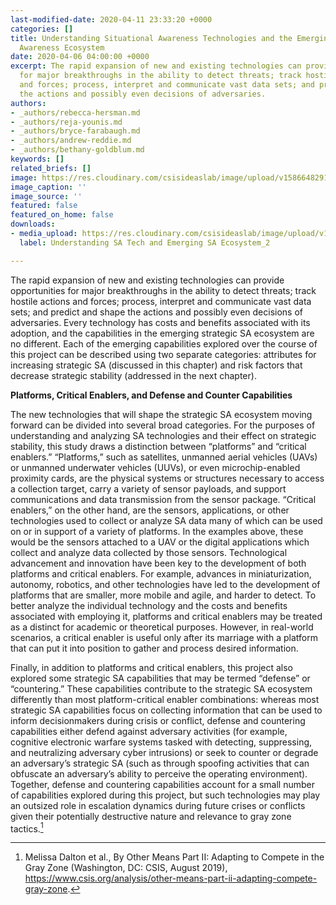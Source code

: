 ```yaml
---
last-modified-date: 2020-04-11 23:33:20 +0000
categories: []
title: Understanding Situational Awareness Technologies and the Emerging Situational
  Awareness Ecosystem
date: 2020-04-06 04:00:00 +0000
excerpt: The rapid expansion of new and existing technologies can provide opportunities
  for major breakthroughs in the ability to detect threats; track hostile actions
  and forces; process, interpret and communicate vast data sets; and predict and shape
  the actions and possibly even decisions of adversaries.
authors:
- _authors/rebecca-hersman.md
- _authors/reja-younis.md
- _authors/bryce-farabaugh.md
- _authors/andrew-reddie.md
- _authors/bethany-goldblum.md
keywords: []
related_briefs: []
image: https://res.cloudinary.com/csisideaslab/image/upload/v1586648291/on-the-radar/OnTheRadar_illustration_Sensors2_i0r7fm.jpg
image_caption: ''
image_source: ''
featured: false
featured_on_home: false
downloads:
- media_upload: https://res.cloudinary.com/csisideaslab/image/upload/v1586648315/on-the-radar/OnTheRadar_Chapter_2_a3kirt.pdf
  label: Understanding SA Tech and Emerging SA Ecosystem_2

---
```

The rapid expansion of new and existing technologies can provide opportunities for major breakthroughs in the ability to detect threats; track hostile actions and forces; process, interpret and communicate vast data sets; and predict and shape the actions and possibly even decisions of adversaries. Every technology has costs and benefits associated with its adoption, and the capabilities in the emerging strategic SA ecosystem are no different. Each of the emerging capabilities explored over the course of this project can be described using two separate categories: attributes for increasing strategic SA (discussed in this chapter) and risk factors that decrease strategic stability (addressed in the next chapter).

**Platforms, Critical Enablers, and Defense and Counter Capabilities**

The new technologies that will shape the strategic SA ecosystem moving forward can be divided into several broad categories. For the purposes of understanding and analyzing SA technologies and their effect on strategic stability, this study draws a distinction between “platforms” and “critical enablers.” “Platforms,” such as satellites, unmanned aerial vehicles (UAVs) or unmanned underwater vehicles (UUVs), or even microchip-enabled proximity cards, are the physical systems or structures necessary to access a collection target, carry a variety of sensor payloads, and support communications and data transmission from the sensor package. “Critical enablers,” on the other hand, are the sensors, applications, or other technologies used to collect or analyze SA data many of which can be used on or in support of a variety of platforms. In the examples above, these would be the sensors attached to a UAV or the digital applications which collect and analyze data collected by those sensors. Technological advancement and innovation have been key to the development of both platforms and critical enablers. For example, advances in miniaturization, autonomy, robotics, and other technologies have led to the development of platforms that are smaller, more mobile and agile, and harder to detect. To better analyze the individual technology and the costs and benefits associated with employing it, platforms and critical enablers may be treated as a distinct for academic or theoretical purposes. However, in real-world scenarios, a critical enabler is useful only after its marriage with a platform that can put it into position to gather and process desired information.

Finally, in addition to platforms and critical enablers, this project also explored some strategic SA capabilities that may be termed “defense” or “countering.” These capabilities contribute to the strategic SA ecosystem differently than most platform-critical enabler combinations: whereas most strategic SA capabilities focus on collecting information that can be used to inform decisionmakers during crisis or conflict, defense and countering capabilities either defend against adversary activities (for example, cognitive electronic warfare systems tasked with detecting, suppressing, and neutralizing adversary cyber intrusions) or seek to counter or degrade an adversary’s strategic SA (such as through spoofing activities that can obfuscate an adversary’s ability to perceive the operating environment). Together, defense and countering capabilities account for a small number of capabilities explored during this project, but such technologies may play an outsized role in escalation dynamics during future crises or conflicts given their potentially destructive nature and relevance to gray zone tactics.[^1]

[^1]: Melissa Dalton et al., By Other Means Part II: Adapting to Compete in the Gray Zone (Washington, DC: CSIS, August 2019), https://www.csis.org/analysis/other-means-part-ii-adapting-compete-gray-zone.
